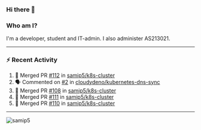 ### Hi there 👋

### Who am I?
I'm a developer, student and IT-admin. I also administer AS213021.

---
### :zap: Recent Activity
<!--START_SECTION:activity-->
1. 🎉 Merged PR [#112](https://github.com/samip5/k8s-cluster/pull/112) in [samip5/k8s-cluster](https://github.com/samip5/k8s-cluster)
2. 🗣 Commented on [#2](https://github.com/cloudydeno/kubernetes-dns-sync/issues/2) in [cloudydeno/kubernetes-dns-sync](https://github.com/cloudydeno/kubernetes-dns-sync)
3. 🎉 Merged PR [#108](https://github.com/samip5/k8s-cluster/pull/108) in [samip5/k8s-cluster](https://github.com/samip5/k8s-cluster)
4. 🎉 Merged PR [#111](https://github.com/samip5/k8s-cluster/pull/111) in [samip5/k8s-cluster](https://github.com/samip5/k8s-cluster)
5. 🎉 Merged PR [#110](https://github.com/samip5/k8s-cluster/pull/110) in [samip5/k8s-cluster](https://github.com/samip5/k8s-cluster)
<!--END_SECTION:activity-->
---

<img align="center" src="https://github-readme-stats.vercel.app/api?username=samip5&show_icons=true" alt="samip5" />
